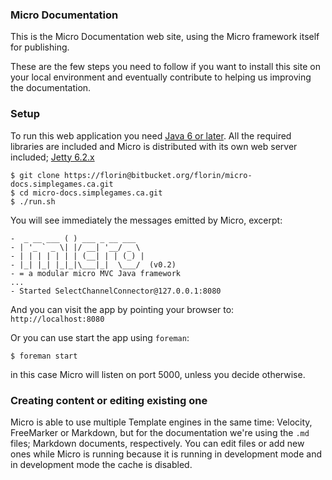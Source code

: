 ### Micro Documentation

This is the Micro Documentation web site, using the Micro framework itself for publishing.

These are the few steps you need to follow if you want to install this site on your local environment and eventually contribute to helping us improving the documentation.

### Setup

To run this web application you need [Java 6 or later](http://www.oracle.com/technetwork/java/javase/downloads/index.html). All the required libraries are included and Micro is distributed with its own web server included; [Jetty 6.2.x](http://jetty.codehaus.org/jetty/)

    $ git clone https://florin@bitbucket.org/florin/micro-docs.simplegames.ca.git
    $ cd micro-docs.simplegames.ca.git
    $ ./run.sh

You will see immediately the messages emitted by Micro, excerpt:
    
    -  _ __ ___ ( ) ___ _ __ ___ 
    - | '_ ` _ \| |/ __| '__/ _ \ 
    - | | | | | | | (__| | | (_) |
    - |_| |_| |_|_|\___|_|  \___/  (v0.2)
    - = a modular micro MVC Java framework
    ...
    - Started SelectChannelConnector@127.0.0.1:8080 
And you can visit the app by pointing your browser to: `http://localhost:8080`

Or you can use start the app using `foreman`:

    $ foreman start

in this case Micro will listen on port 5000, unless you decide otherwise.
    
### Creating content or editing existing one

Micro is able to use multiple Template engines in the same time: Velocity, FreeMarker or Markdown, but for the documentation we're using the `.md` files; Markdown documents, respectively. You can edit files or add new ones while Micro is running because it is running in development mode and in development mode the cache is disabled.
